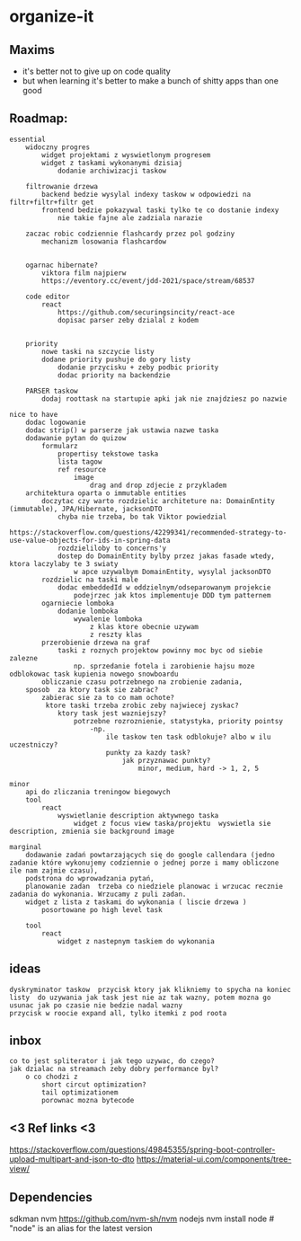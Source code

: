 # organize-it

## Maxims
- it's better not to give up on code quality
- but when learning it's better to make a bunch of shitty apps than one good

## Roadmap:

	essential
		widoczny progres
			widget projektami z wyswietlonym progresem
			widget z taskami wykonanymi dzisiaj
				dodanie archiwizacji taskow

		filtrowanie drzewa
            backend bedzie wysylal indexy taskow w odpowiedzi na filtr+filtr+filtr get
            frontend bedzie pokazywal taski tylko te co dostanie indexy
                nie takie fajne ale zadziala narazie

        zaczac robic codziennie flashcardy przez pol godziny
            mechanizm losowania flashcardow

            
        ogarnac hibernate?
            viktora film najpierw
            https://eventory.cc/event/jdd-2021/space/stream/68537

		code editor
			react
				https://github.com/securingsincity/react-ace
			    dopisac parser zeby dzialal z kodem


        priority
            nowe taski na szczycie listy
            dodane priority pushuje do gory listy
                dodanie przycisku + zeby podbic priority
                dodac priority na backendzie

        PARSER taskow
            dodaj roottask na startupie apki jak nie znajdziesz po nazwie

	nice to have
        dodac logowanie
		dodac strip() w parserze jak ustawia nazwe taska
		dodawanie pytan do quizow 
			formularz
				propertisy tekstowe taska
				lista tagow
				ref resource
					image
						drag and drop zdjecie z przykladem
		architektura oparta o immutable entities
			doczytac czy warto rozdzielic architeture na: DomainEntity (immutable), JPA/Hibernate, jacksonDTO
                chyba nie trzeba, bo tak Viktor powiedzial
                    https://stackoverflow.com/questions/42299341/recommended-strategy-to-use-value-objects-for-ids-in-spring-data
				rozdzieliloby to concerns'y
				dostep do DomainEntity bylby przez jakas fasade wtedy, ktora laczylaby te 3 swiaty
					w apce uzywalbym DomainEntity, wysylal jacksonDTO
            rozdzielic na taski male
                dodac embeddedId w oddzielnym/odseparowanym projekcie
                    podejrzec jak ktos implementuje DDD tym patternem
			ogarniecie lomboka
				dodanie lomboka
					wywalenie lomboka
						z klas ktore obecnie uzywam
						z reszty klas
            przerobienie drzewa na graf
                taski z roznych projektow powinny moc byc od siebie zalezne 
                    np. sprzedanie fotela i zarobienie hajsu moze odblokowac task kupienia nowego snowboardu	
            obliczanie czasu potrzebnego na zrobienie zadania,
        sposob  za ktory task sie zabrac?
            zabierac sie za to co mam ochote?
             ktore taski trzeba zrobic zeby najwiecej zyskac?
                ktory task jest wazniejszy?
                    potrzebne rozroznienie, statystyka, priority pointsy
                        -np.
                            ile taskow ten task odblokuje? albo w ilu uczestniczy? 
                            punkty za kazdy task?
                                jak przyznawac punkty?
                                    minor, medium, hard -> 1, 2, 5

    minor
        api do zliczania treningow biegowych
        tool
            react
                wyswietlanie description aktywnego taska
                    widget z focus view taska/projektu  wyswietla sie description, zmienia sie background image

    marginal
        dodawanie zadań powtarzających się do google callendara (jedno zadanie które wykonujemy codziennie o jednej porze i mamy obliczone ile nam zajmie czasu),
        podstrona do wprowadzania pytań,
        planowanie zadan  trzeba co niedziele planowac i wrzucac recznie zadania do wykonania. Wrzucamy z puli zadan.
        widget z lista z taskami do wykonania ( liscie drzewa )
            posortowane po high level task
            
        tool
            react
                widget z nastepnym taskiem do wykonania


## ideas
 	dyskryminator taskow  przycisk ktory jak klikniemy to spycha na koniec listy  do uzywania jak task jest nie az tak wazny, potem mozna go usunac jak po czasie nie bedzie nadal wazny
	przycisk w roocie expand all, tylko itemki z pod roota

## inbox
    co to jest spliterator i jak tego uzywac, do czego?
    jak dzialac na streamach zeby dobry performance byl?
        o co chodzi z 
            short circut optimization?
            tail optimizationem
            porownac mozna bytecode





## <3 Ref links <3
https://stackoverflow.com/questions/49845355/spring-boot-controller-upload-multipart-and-json-to-dto
https://material-ui.com/components/tree-view/

## Dependencies
sdkman
nvm
https://github.com/nvm-sh/nvm
nodejs
nvm install node # "node" is an alias for the latest version

